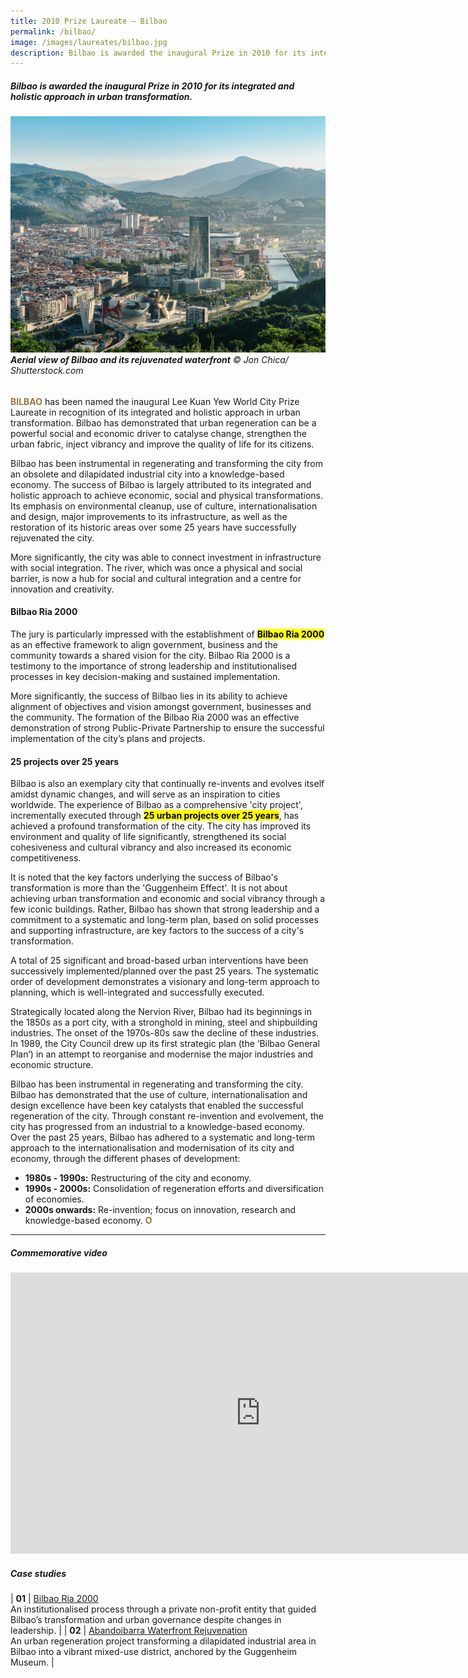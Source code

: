 ```yaml
---
title: 2010 Prize Laureate — Bilbao
permalink: /bilbao/
image: /images/laureates/bilbao.jpg
description: Bilbao is awarded the inaugural Prize in 2010 for its integrated and holistic approach in urban transformation.
---
```


##### Bilbao is awarded the inaugural Prize in 2010 for its integrated and holistic approach in urban transformation.

###### ![Aerial view of Bilbao and its rejuvenated waterfront](/images/laureates/bilbao.jpg)**Aerial view of Bilbao and its rejuvenated waterfront** © Jon Chica/ Shutterstock.com

<b><font color="#967942">BILBAO</font></b> has been named the inaugural Lee Kuan Yew World City Prize Laureate in recognition of its integrated and holistic approach in urban transformation. Bilbao has demonstrated that urban regeneration can be a powerful social and economic driver to catalyse change, strengthen the urban fabric, inject vibrancy and improve the quality of life for its citizens. 

Bilbao has been instrumental in regenerating and transforming the city from an obsolete and dilapidated industrial city into a knowledge-based economy. The success of Bilbao is largely attributed to its integrated and holistic approach to achieve economic, social and physical transformations. Its emphasis on environmental cleanup, use of culture, internationalisation and design, major improvements to its infrastructure, as well as the restoration of its historic areas over some 25 years have successfully rejuvenated the city. 

More significantly, the city was able to connect investment in infrastructure with social integration. The river, which was once a physical and social barrier, is now a hub for social and cultural integration and a centre for innovation and creativity.

#### **Bilbao Ria 2000**

The jury is particularly impressed with the establishment of **<mark>Bilbao Ria 2000</mark>** as an effective framework to align government, business and the community towards a shared vision for the city. Bilbao Ria 2000 is a testimony to the importance of strong leadership and institutionalised processes in key decision-making and sustained implementation.

More significantly, the success of Bilbao lies in its ability to achieve alignment of objectives and vision amongst government, businesses and the community. The formation of the Bilbao Ria 2000 was an effective demonstration of strong Public-Private Partnership to ensure the successful implementation of the city’s plans and projects.

#### **25 projects over 25 years**

Bilbao is also an exemplary city that continually re-invents and evolves itself amidst dynamic changes, and will serve as an inspiration to cities worldwide. The experience of Bilbao as a comprehensive 'city project', incrementally executed through **<mark>25 urban projects over 25 years</mark>**, has achieved a profound transformation of the city. The city has improved its environment and quality of life significantly, strengthened its social cohesiveness and cultural vibrancy and also increased its economic competitiveness.

It is noted that the key factors underlying the success of Bilbao's transformation is more than the 'Guggenheim Effect'. It is not about achieving urban transformation and economic and social vibrancy through a few iconic buildings. Rather, Bilbao has shown that strong leadership and a commitment to a systematic and long-term plan, based on solid processes and supporting infrastructure, are key factors to the success of a city's transformation.

A total of 25 significant and broad-based urban interventions have been successively implemented/planned over the past 25 years. The systematic order of development demonstrates a visionary and long-term approach to planning, which is well-integrated and successfully executed. 

Strategically located along the Nervion River, Bilbao had its beginnings in the 1850s as a port city, with a stronghold in mining, steel and shipbuilding industries. The onset of the 1970s-80s saw the decline of these industries. In 1989, the City Council drew up its first strategic plan (the ‘Bilbao General Plan’) in an attempt to reorganise and modernise the major industries and economic structure. 

Bilbao has been instrumental in regenerating and transforming the city. Bilbao has demonstrated that the use of culture, internationalisation and design excellence have been key catalysts that enabled the successful regeneration of the city. Through constant re-invention and evolvement, the city has progressed from an industrial to a knowledge-based economy. Over the past 25 years, Bilbao has adhered to a systematic and long-term approach to the internationalisation and modernisation of its city and economy, through the different phases of development:

-   **1980s - 1990s:** Restructuring of the city and economy.
-   **1990s - 2000s:**  Consolidation of regeneration efforts and diversification of economies.
-   **2000s onwards:**  Re-invention; focus on innovation, research and knowledge-based economy. **<font color="#967942">O</font>**

---

##### **Commemorative video** 

<div class="bp-youtube">

<iframe width="800" height="450" src="https://www.youtube.com/embed/R9aBW7yF0-0" title="YouTube video player" frameborder="0" allow="accelerometer; autoplay; clipboard-write; encrypted-media; gyroscope; picture-in-picture" allowfullscreen></iframe>

</div>

##### **Case studies** 

| **01** | [Bilbao Ria 2000](/case-studies/bilbao-ria-2000/) <br> An institutionalised process through a private non-profit entity that guided Bilbao’s transformation and urban governance despite changes in leadership. |
| **02** | [Abandoibarra Waterfront Rejuvenation](/case-studies/abandoibarra-waterfront/) <br> An urban regeneration project transforming a dilapidated industrial area in Bilbao into a vibrant mixed-use district, anchored by the Guggenheim Museum. |
